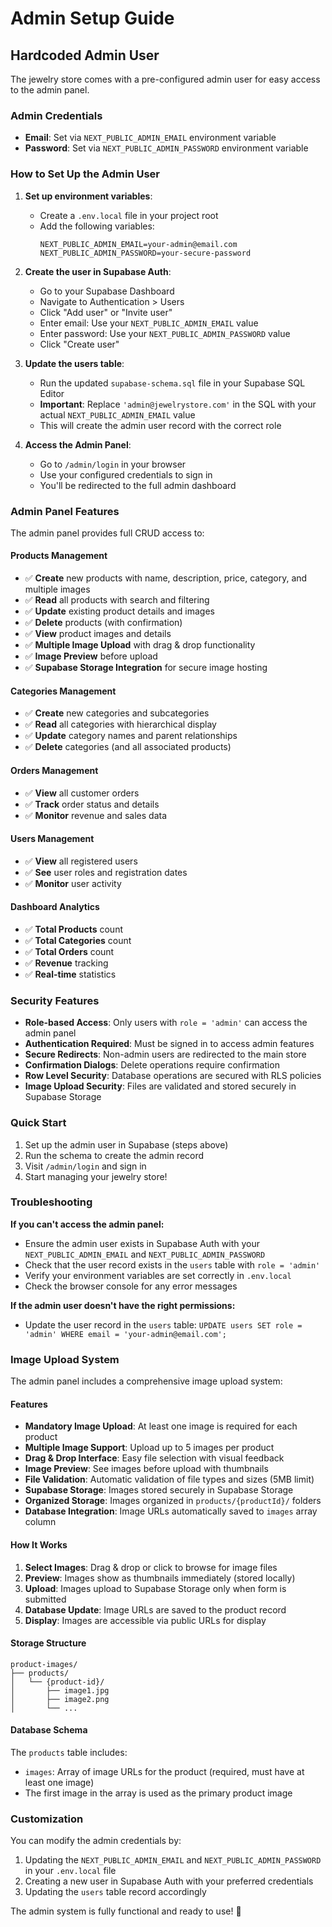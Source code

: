 # Admin Setup Guide

## Hardcoded Admin User

The jewelry store comes with a pre-configured admin user for easy access to the admin panel.

### Admin Credentials

- **Email**: Set via `NEXT_PUBLIC_ADMIN_EMAIL` environment variable
- **Password**: Set via `NEXT_PUBLIC_ADMIN_PASSWORD` environment variable

### How to Set Up the Admin User

1. **Set up environment variables**:

   - Create a `.env.local` file in your project root
   - Add the following variables:
     ```
     NEXT_PUBLIC_ADMIN_EMAIL=your-admin@email.com
     NEXT_PUBLIC_ADMIN_PASSWORD=your-secure-password
     ```

2. **Create the user in Supabase Auth**:

   - Go to your Supabase Dashboard
   - Navigate to Authentication > Users
   - Click "Add user" or "Invite user"
   - Enter email: Use your `NEXT_PUBLIC_ADMIN_EMAIL` value
   - Enter password: Use your `NEXT_PUBLIC_ADMIN_PASSWORD` value
   - Click "Create user"

3. **Update the users table**:

   - Run the updated `supabase-schema.sql` file in your Supabase SQL Editor
   - **Important**: Replace `'admin@jewelrystore.com'` in the SQL with your actual `NEXT_PUBLIC_ADMIN_EMAIL` value
   - This will create the admin user record with the correct role

4. **Access the Admin Panel**:
   - Go to `/admin/login` in your browser
   - Use your configured credentials to sign in
   - You'll be redirected to the full admin dashboard

### Admin Panel Features

The admin panel provides full CRUD access to:

#### Products Management

- ✅ **Create** new products with name, description, price, category, and multiple images
- ✅ **Read** all products with search and filtering
- ✅ **Update** existing product details and images
- ✅ **Delete** products (with confirmation)
- ✅ **View** product images and details
- ✅ **Multiple Image Upload** with drag & drop functionality
- ✅ **Image Preview** before upload
- ✅ **Supabase Storage Integration** for secure image hosting

#### Categories Management

- ✅ **Create** new categories and subcategories
- ✅ **Read** all categories with hierarchical display
- ✅ **Update** category names and parent relationships
- ✅ **Delete** categories (and all associated products)

#### Orders Management

- ✅ **View** all customer orders
- ✅ **Track** order status and details
- ✅ **Monitor** revenue and sales data

#### Users Management

- ✅ **View** all registered users
- ✅ **See** user roles and registration dates
- ✅ **Monitor** user activity

#### Dashboard Analytics

- ✅ **Total Products** count
- ✅ **Total Categories** count
- ✅ **Total Orders** count
- ✅ **Revenue** tracking
- ✅ **Real-time** statistics

### Security Features

- **Role-based Access**: Only users with `role = 'admin'` can access the admin panel
- **Authentication Required**: Must be signed in to access admin features
- **Secure Redirects**: Non-admin users are redirected to the main store
- **Confirmation Dialogs**: Delete operations require confirmation
- **Row Level Security**: Database operations are secured with RLS policies
- **Image Upload Security**: Files are validated and stored securely in Supabase Storage

### Quick Start

1. Set up the admin user in Supabase (steps above)
2. Run the schema to create the admin record
3. Visit `/admin/login` and sign in
4. Start managing your jewelry store!

### Troubleshooting

**If you can't access the admin panel:**

- Ensure the admin user exists in Supabase Auth with your `NEXT_PUBLIC_ADMIN_EMAIL` and `NEXT_PUBLIC_ADMIN_PASSWORD`
- Check that the user record exists in the `users` table with `role = 'admin'`
- Verify your environment variables are set correctly in `.env.local`
- Check the browser console for any error messages

**If the admin user doesn't have the right permissions:**

- Update the user record in the `users` table: `UPDATE users SET role = 'admin' WHERE email = 'your-admin@email.com';`

### Image Upload System

The admin panel includes a comprehensive image upload system:

#### Features

- **Mandatory Image Upload**: At least one image is required for each product
- **Multiple Image Support**: Upload up to 5 images per product
- **Drag & Drop Interface**: Easy file selection with visual feedback
- **Image Preview**: See images before upload with thumbnails
- **File Validation**: Automatic validation of file types and sizes (5MB limit)
- **Supabase Storage**: Images stored securely in Supabase Storage
- **Organized Storage**: Images organized in `products/{productId}/` folders
- **Database Integration**: Image URLs automatically saved to `images` array column

#### How It Works

1. **Select Images**: Drag & drop or click to browse for image files
2. **Preview**: Images show as thumbnails immediately (stored locally)
3. **Upload**: Images upload to Supabase Storage only when form is submitted
4. **Database Update**: Image URLs are saved to the product record
5. **Display**: Images are accessible via public URLs for display

#### Storage Structure

```
product-images/
├── products/
│   └── {product-id}/
│       ├── image1.jpg
│       ├── image2.png
│       └── ...
```

#### Database Schema

The `products` table includes:

- `images`: Array of image URLs for the product (required, must have at least one image)
- The first image in the array is used as the primary product image

### Customization

You can modify the admin credentials by:

1. Updating the `NEXT_PUBLIC_ADMIN_EMAIL` and `NEXT_PUBLIC_ADMIN_PASSWORD` in your `.env.local` file
2. Creating a new user in Supabase Auth with your preferred credentials
3. Updating the `users` table record accordingly

The admin system is fully functional and ready to use! 🎉
